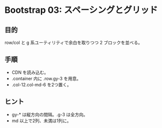 # Bootstrap 03: スペーシングとグリッド

## 目的
row/col と g 系ユーティリティで余白を取りつつ 2 ブロックを並べる。

## 手順
- CDN を読み込む。
- .container 内に .row.gy-3 を用意。
- .col-12.col-md-6 を2つ置く。

## ヒント
- gy-* は縦方向の間隔。.g-3 は全方向。
- md 以上で2列、未満は1列に。
